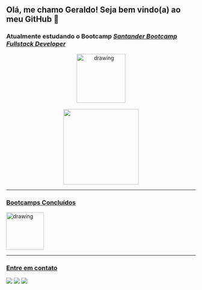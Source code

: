 ## Olá, me chamo Geraldo! Seja bem vindo(a) ao meu GitHub 👋
<div>
  <h3>Atualmente estudando o Bootcamp <a href="https://web.dio.me/track/santander-bootcamp-fullstack-developer" target="_blank"><i>Santander Bootcamp Fullstack Developer</i></h3>
</div>
<div align="center">
  <img src="https://hermes.digitalinnovation.one/tracks/800fd098-3eef-45e9-9544-544ae396076c.png" alt="drawing" width="130"/>
</div>

<br>
<div align="center">
  <a href="https://github.com/GeracNeto">
  <img height="200em" src="https://github-readme-stats.vercel.app/api/top-langs/?username=GeracNeto&layout=compact&langs_count=7&theme=dark"/>
</div>

<hr>

<h3>Bootcamps Concluídos</h3>

<img src="https://hermes.digitalinnovation.one/tracks/a0fb3b13-3dd0-495e-8f07-77cc1a85991f.png" alt="drawing" width="100"/>

<hr>
  
<h3>Entre em contato</h3> 
<div>
  <a href="mailto: gera.cost18@gmail.com" target="_blank"><img src="https://img.shields.io/badge/Gmail-D14836?style=for-the-badge&logo=gmail&logoColor=white"></img></a>
  <a href="https://www.linkedin.com/in/geraldo-costa-5568a8152/" target="_blank"><img src="https://img.shields.io/badge/LinkedIn-0077B5?style=for-the-badge&logo=linkedin&logoColor=white"></img></a>
  <a href="https://www.youtube.com/channel/UCZdenE_cONyQ4VjWwneBbrg" target="_blank"><img src="https://img.shields.io/badge/YouTube-FF0000?style=for-the-badge&logo=youtube&logoColor=white"></img></a>
</div>
